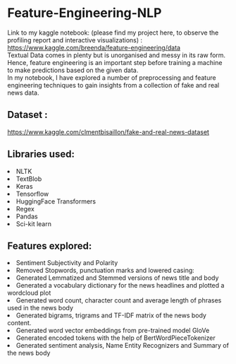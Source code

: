 # Feature-Engineering-NLP
Link to my kaggle notebook: (please find my project here, to observe the profiling report and interactive visualizations) : https://www.kaggle.com/breenda/feature-engineering/data <br> 
Textual Data comes in plenty but is unorganised and messy in its raw form. Hence, feature engineering is an important step before training a machine to make predictions based on the given data.<br>
In my notebook, I have explored a number of preprocessing and feature engineering techniques to gain insights from a collection of fake and real news data. <br>

## Dataset : <br>
https://www.kaggle.com/clmentbisaillon/fake-and-real-news-dataset

## Libraries used: 
<li> NLTK </li>
<li> TextBlob </li>
<li> Keras </li>
<li> Tensorflow </li>
<li> HuggingFace Transformers </li>
<li> Regex </li>
<li> Pandas </li>
<li> Sci-kit learn </li>

## Features explored:
<li> Sentiment Subjectivity and Polarity </li>
<li> Removed Stopwords, punctuation marks and lowered casing: </li>
<li> Generated Lemmatized and Stemmed versions of news title and body </li> 
<li> Generated a vocabulary dictionary for the news headlines and plotted a wordcloud plot</li> 
<li> Generated word count, character count and average length of phrases used in the news body</li>
<li> Generated bigrams, trigrams and TF-IDF matrix of the news body content. </li>
<li> Generated word vector embeddings from pre-trained model GloVe </li>
<li> Generated encoded tokens with the help of BertWordPieceTokenizer </li>
<li> Generated sentiment analysis, Name Entity Recognizers and Summary of the news body </li>
